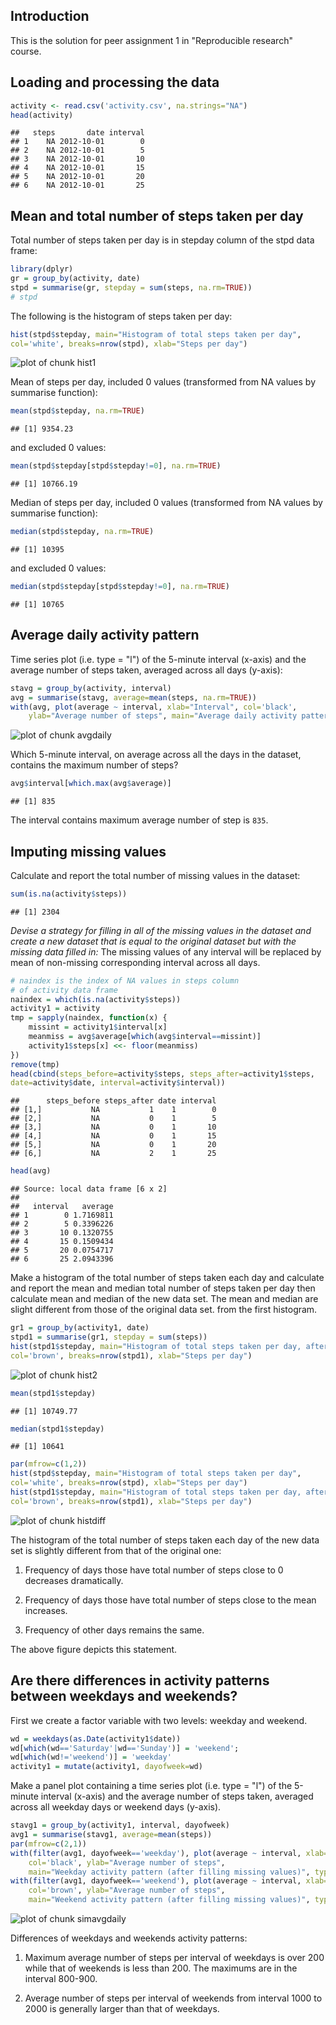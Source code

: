 ## Introduction
This is the solution for peer assignment 1 in "Reproducible research"
course.

## Loading and processing the data

```r
activity <- read.csv('activity.csv', na.strings="NA")
head(activity)
```

```
##   steps       date interval
## 1    NA 2012-10-01        0
## 2    NA 2012-10-01        5
## 3    NA 2012-10-01       10
## 4    NA 2012-10-01       15
## 5    NA 2012-10-01       20
## 6    NA 2012-10-01       25
```

## Mean and total number of steps taken per day
Total number of steps taken per day is in stepday column of the stpd data frame:

```r
library(dplyr)
gr = group_by(activity, date)
stpd = summarise(gr, stepday = sum(steps, na.rm=TRUE))
# stpd
```

The following is the histogram of steps taken per day:

```r
hist(stpd$stepday, main="Histogram of total steps taken per day",
col='white', breaks=nrow(stpd), xlab="Steps per day")
```

![plot of chunk hist1](figure/hist1-1.png) 

Mean of steps per day, included 0 values (transformed from
NA values by summarise function):

```r
mean(stpd$stepday, na.rm=TRUE)
```

```
## [1] 9354.23
```
and excluded 0 values:

```r
mean(stpd$stepday[stpd$stepday!=0], na.rm=TRUE)
```

```
## [1] 10766.19
```

Median of steps per day, included 0 values (transformed from
NA values by summarise function):

```r
median(stpd$stepday, na.rm=TRUE)
```

```
## [1] 10395
```
and excluded 0 values:

```r
median(stpd$stepday[stpd$stepday!=0], na.rm=TRUE)
```

```
## [1] 10765
```

## Average daily activity pattern
Time series plot (i.e. type = "l") of the 5-minute interval (x-axis)
and the average number of steps taken, averaged across all days (y-axis):

```r
stavg = group_by(activity, interval)
avg = summarise(stavg, average=mean(steps, na.rm=TRUE))
with(avg, plot(average ~ interval, xlab="Interval", col='black',
	ylab="Average number of steps", main="Average daily activity pattern", type="l"))
```

![plot of chunk avgdaily](figure/avgdaily-1.png) 

Which 5-minute interval, on average across all the days
in the dataset, contains the maximum number of steps?

```r
avg$interval[which.max(avg$average)]
```

```
## [1] 835
```
The interval contains maximum average number of step is ``835``.

## Imputing missing values
Calculate and report the total number of missing values in the dataset:

```r
sum(is.na(activity$steps))
```

```
## [1] 2304
```

*Devise a strategy for filling in all of the missing values in the dataset
and create a new dataset that is equal to the original dataset but
with the missing data filled in:*
The missing values of any interval will be replaced by
mean of non-missing corresponding interval across all days. 

```r
# naindex is the index of NA values in steps column
# of activity data frame
naindex = which(is.na(activity$steps))
activity1 = activity
tmp = sapply(naindex, function(x) {
	missint = activity1$interval[x]
	meanmiss = avg$average[which(avg$interval==missint)]
	activity1$steps[x] <<- floor(meanmiss)
})
remove(tmp)
head(cbind(steps_before=activity$steps, steps_after=activity1$steps,
date=activity$date, interval=activity$interval))
```

```
##      steps_before steps_after date interval
## [1,]           NA           1    1        0
## [2,]           NA           0    1        5
## [3,]           NA           0    1       10
## [4,]           NA           0    1       15
## [5,]           NA           0    1       20
## [6,]           NA           2    1       25
```

```r
head(avg)
```

```
## Source: local data frame [6 x 2]
## 
##   interval   average
## 1        0 1.7169811
## 2        5 0.3396226
## 3       10 0.1320755
## 4       15 0.1509434
## 5       20 0.0754717
## 6       25 2.0943396
```

Make a histogram of the total number of steps taken each day and
calculate and report the mean and median total number of steps taken per day
then calculate mean and median of the new data set. The mean and median are
slight different from those of the original data set.
from the first histogram.

```r
gr1 = group_by(activity1, date)
stpd1 = summarise(gr1, stepday = sum(steps))
hist(stpd1$stepday, main="Histogram of total steps taken per day, after filling missing values",
col='brown', breaks=nrow(stpd1), xlab="Steps per day")
```

![plot of chunk hist2](figure/hist2-1.png) 

```r
mean(stpd1$stepday)
```

```
## [1] 10749.77
```

```r
median(stpd1$stepday)
```

```
## [1] 10641
```


```r
par(mfrow=c(1,2))
hist(stpd$stepday, main="Histogram of total steps taken per day",
col='white', breaks=nrow(stpd), xlab="Steps per day")
hist(stpd1$stepday, main="Histogram of total steps taken per day, after filling missing values",
col='brown', breaks=nrow(stpd1), xlab="Steps per day")
```

![plot of chunk histdiff](figure/histdiff-1.png) 

The histogram of the total number of steps taken each day of the new data set
is slightly different from that of the original one:

1. Frequency of days those have total number of steps close to 0 decreases dramatically.

2. Frequency of days those have total number of steps close to the mean increases.

3. Frequency of other days remains the same.

The above figure depicts this statement.
## Are there differences in activity patterns between weekdays and weekends?
First we create a factor variable with two levels: weekday and weekend.

```r
wd = weekdays(as.Date(activity1$date))
wd[which(wd=='Saturday'|wd=='Sunday')] = 'weekend';
wd[which(wd!='weekend')] = 'weekday'
activity1 = mutate(activity1, dayofweek=wd)
```
Make a panel plot containing a time series plot (i.e. type = "l") of
the 5-minute interval (x-axis) and the average number of steps taken,
averaged across all weekday days or weekend days (y-axis).

```r
stavg1 = group_by(activity1, interval, dayofweek)
avg1 = summarise(stavg1, average=mean(steps))
par(mfrow=c(2,1))
with(filter(avg1, dayofweek=='weekday'), plot(average ~ interval, xlab="Interval",
	col='black', ylab="Average number of steps",
	main="Weekday activity pattern (after filling missing values)", type="l"))
with(filter(avg1, dayofweek=='weekend'), plot(average ~ interval, xlab="Interval",
	col='brown', ylab="Average number of steps",
	main="Weekend activity pattern (after filling missing values)", type="l"))
```

![plot of chunk simavgdaily](figure/simavgdaily-1.png) 

Differences of weekdays and weekends activity patterns:

1. Maximum average number of steps per interval of weekdays is over 200 while
that of weekends is less than 200. The maximums are in the interval 800-900.

2. Average number of steps per interval of weekends from interval 1000 to 2000
is generally larger than that of weekdays.

